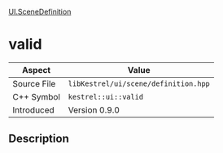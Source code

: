 [UI.SceneDefinition](index)
# valid
| Aspect | Value |
| --- | --- |
| Source File | `libKestrel/ui/scene/definition.hpp` |
| C++ Symbol | `kestrel::ui::valid` |
| Introduced | Version 0.9.0 |
## Description

